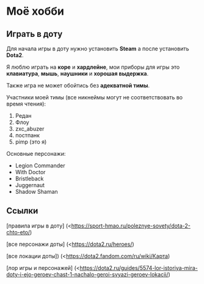 # Моё хобби

## Играть в доту

Для начала игры в доту нужно установить **Steam** а после установить **Dota2**.

Я люблю играть на **коре** и **хардлейне**, мои приборы для игры это **клавиатура**, **мышь**, **наушники** и **хорошая выдержка**.

Также игра не может обойтись без **адекватной тимы**.

Участники моей тимы (все никнеймы могут не соответствовать во время чтения):

1. Редан
2. Флоу
3. zxc_abuzer
4. постпанк
5. pimp (это я)

Основные персонажи:

* Legion Commander
* With Doctor
* Bristleback
* Juggernaut
* Shadow Shaman

## Ссылки
[правила игры в доту] (<https://sport-hmao.ru/poleznye-sovety/dota-2-chto-eto/)

[все персонажи доты] (<https://dota2.ru/heroes/)

[все локации доты]) (<https://dota2.fandom.com/ru/wiki/Карта)

[лор игры и персонажей] (<https://dota2.ru/guides/5574-lor-istoriya-mira-doty-i-ejo-geroev-chast-1-nachalo-geroi-svyazi-geroev-lokacii/)
